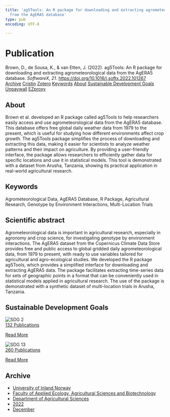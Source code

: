 ```yaml
---
title: 'ag5Tools: An R package for downloading and extracting agrometeorological data
  from the AgERA5 database'
type: pub
encoding: UTF-8

---
```

<h1>Publication</h1>
<article id="csl-bib-container-W2DYAXRB" class="csl-bib-container">
  <div class="csl-bib-body"> <div class="csl-entry">Brown, D., de Sousa, K., &#38; van Etten, J. (2022). ag5Tools: An R package for downloading and extracting agrometeorological data from the AgERA5 database. <i>SoftwareX</i>, <i>21</i>. <a href="https://doi.org/10.1016/j.softx.2022.101267">https://doi.org/10.1016/j.softx.2022.101267</a></div> </div>
  <div class="csl-bib-buttons">
    <a href="#taxonomy-article-W2DYAXRB" alt="archive" class="csl-bib-button">Archive</a>
    <a href="https://app.cristin.no/results/show.jsf?id=2091492" alt="Cristin" class="csl-bib-button">Cristin</a>
    <a href="http://zotero.org/groups/5881554/items/W2DYAXRB" alt="Zotero" class="csl-bib-button">Zotero</a>
    <a href="#keywords-article-W2DYAXRB" alt="keywords" class="csl-bib-button">Keywords</a>
    <a href="#about-article-W2DYAXRB" alt="about_pub" class="csl-bib-button">About</a>
    <a href="#sdg-article-W2DYAXRB" alt="sdg" class="csl-bib-button">Sustainable Development Goals</a>
    <a href="https://doi.org/10.1016/j.softx.2022.101267" alt="Unpaywall" class="csl-bib-button">Unpaywall</a>
    <a href="https://doi.org/10.1016/j.softx.2022.101267" alt="EZproxy" class="csl-bib-button">EZproxy</a>
  </div>
  <div id="csl-bib-meta-container-W2DYAXRB"></div>
</article>
<div id="csl-bib-meta-W2DYAXRB" class="csl-bib-meta">
  <article id="about-article-W2DYAXRB" class="about_pub-article">
    <h1>About</h1>
    Brown et al. developed an R package called ag5Tools to help researchers easily access and use agrometeorological data from the AgERA5 database. This database offers free global daily weather data from 1979 to the present, which is useful for studying how different environments affect crop growth. The ag5Tools package simplifies the process of downloading and extracting this data, making it easier for scientists to analyze weather patterns and their impact on agriculture. By providing a user-friendly interface, the package allows researchers to efficiently gather data for specific locations and use it in statistical models. This tool is demonstrated with a dataset from Arusha, Tanzania, showing its practical application in real-world agricultural research.
  </article>
  <article id="keywords-article-W2DYAXRB" class="keywords-article">
    <h1>Keywords</h1>
    Agrometeorological Data, AgERA5 Database, R Package, Agricultural Research, Genotype by Environment Interactions, Multi-Location Trials
  </article>
  <article id="abstract-article-W2DYAXRB" class="abstract-article">
    <h1>Scientific abstract</h1>
    Agrometeorological data is important in agricultural research, especially in agronomy and crop science, for investigating genotype by environment interactions. The AgERA5 dataset from the Copernicus Climate Data Store provides free and public access to global gridded daily agrometeorological data, from 1979 to present, with ready to use variables tailored for agricultural and agro-ecological studies. We developed the R package ag5Tools, which provides a simplified interface for downloading and extracting AgERA5 data. The package facilitates extracting time-series data for sets of geographic points in a format that can be conveniently used in statistical models applied in agricultural research. The use of the package is demonstrated with a synthetic dataset of multi-location trials in Arusha, Tanzania.
  </article>
  <article id="sdg-article-W2DYAXRB" class="sdg-article">
    <h1>Sustainable Development Goals</h1>
    <div class="sdg-container"><div id="sdg2" class="sdg">
        <img src="{{< params subfolder >}}images/sdg/sdg02_en.png" class="image" alt="SDG 2">
        <div class="sdg-overlay">
          <a href="{{< params subfolder >}}en/archive/?sdg=2#archive" class="sdg-publication-count"><span>132</span> Publications</a>
          <p><a href="https://sdgs.un.org/goals/goal2" class="sdg-read-more">Read More</a></p>
        </div>
      </div> <div id="sdg13" class="sdg">
        <img src="{{< params subfolder >}}images/sdg/sdg13_en.png" class="image" alt="SDG 13">
        <div class="sdg-overlay">
          <a href="{{< params subfolder >}}en/archive/?sdg=13#archive" class="sdg-publication-count"><span>260</span> Publications</a>
          <p><a href="https://sdgs.un.org/goals/goal13" class="sdg-read-more">Read More</a></p>
        </div>
      </div></div>
  </article>
  <article id="taxonomy-article-W2DYAXRB" class="taxonomy-article">
    <h1>Archive</h1>
    <ul>
      <li><a href="{{< params subfolder >}}en/archive/?key=3DCRN523">University of Inland Norway</a></li>
      <li><a href="{{< params subfolder >}}en/archive/?key=T77LXH6D">Faculty of Applied Ecology, Agricultural Sciences and Biotechnology</a></li>
      <li><a href="{{< params subfolder >}}en/archive/?key=SSN4QLEC">Department of Agricultural Sciences</a></li>
      <li><a href="{{< params subfolder >}}en/archive/?key=C4HESJUC">2022</a></li>
      <li><a href="{{< params subfolder >}}en/archive/?key=GWPZLDPQ">December</a></li>
    </ul>
  </article>
</div>
